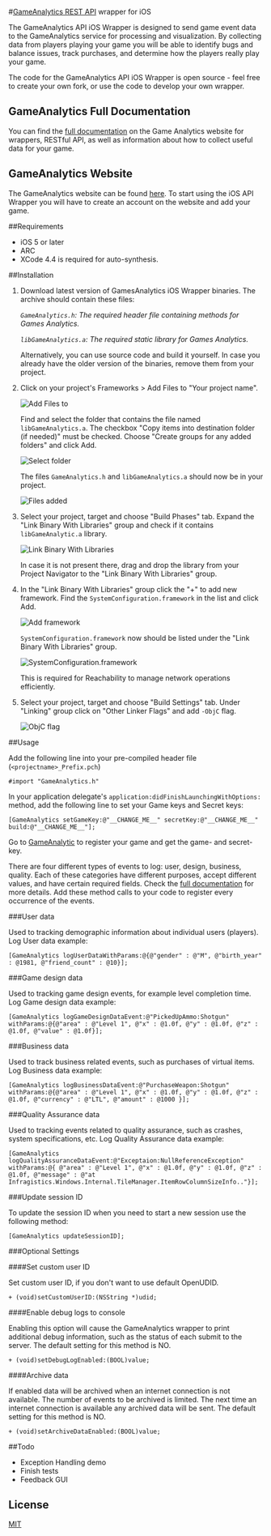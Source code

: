 #[GameAnalytics REST API](http://support.gameanalytics.com/forums/21598176-The-REST-API) wrapper for iOS


The GameAnalytics API iOS Wrapper is designed to send game event data to the GameAnalytics service for processing and visualization. By collecting data from players playing your game you will be able to identify bugs and balance issues, track purchases, and determine how the players really play your game.

The code for the GameAnalytics API iOS Wrapper is open source - feel free to create your own fork, or use the code to develop your own wrapper.

## GameAnalytics Full Documentation

You can find the [full documentation](http://support.gameanalytics.com/forums) on the Game Analytics website for wrappers, RESTful API, as well as information about how to collect useful data for your game.

## GameAnalytics Website

The GameAnalytics website can be found [here](http://www.gameanalytics.com/).
To start using the iOS API Wrapper you will have to create an account on the website and add your game.


##Requirements

- iOS 5 or later
- ARC
- XCode 4.4 is required for auto-synthesis.

##Installation

1. Download latest version of GamesAnalytics iOS Wrapper binaries.
	The archive should contain these files:

	*`GameAnalytics.h`: The required header file containing methods for Games Analytics.*
	
	*`libGameAnalytics.a`: The required static library for Games Analytics.*
	
	Alternatively, you can use source code and build it yourself. 
	In case you already have the older version of the binaries, remove them from your project.

2. Click on your project's Frameworks > Add Files to "Your project name".

	![Add Files to](https://github.com/GameAnalytics/GA-iOS-Wrapper/raw/master/Screenshots/addfiles.png)
	
	Find and select the folder that contains the file named `libGameAnalytics.a`.
	The checkbox "Copy items into destination folder (if needed)" must be checked.
	Choose "Create groups for any added folders" and click Add.  
	
	![Select folder](https://github.com/GameAnalytics/GA-iOS-Wrapper/raw/master/Screenshots/selectfolder.png)
	
	The files `GameAnalytics.h` and `libGameAnalytics.a` should now be in your project.
	
	![Files added](https://github.com/GameAnalytics/GA-iOS-Wrapper/raw/master/Screenshots/filesadded.png)

3. Select your project, target and choose "Build Phases" tab.
	Expand the "Link Binary With Libraries" group and check if it contains `libGameAnalytic.a` library.
	
	![Link Binary With Libraries](https://github.com/GameAnalytics/GA-iOS-Wrapper/raw/master/Screenshots/linkbinary.png)
	
	In case it is not present there, drag and drop the library from your Project Navigator to the "Link Binary With Libraries" group.

4. In the "Link Binary With Libraries" group click the "+" to add new framework.
	Find the `SystemConfiguration.framework` in the list and click Add.
	
	![Add framework](https://github.com/GameAnalytics/GA-iOS-Wrapper/raw/master/Screenshots/addframework.png)
	
	`SystemConfiguration.framework` now should be listed under the "Link Binary With Libraries" group.
	
	![SystemConfiguration.framework](https://github.com/GameAnalytics/GA-iOS-Wrapper/raw/master/Screenshots/systemconfig.png)
	
	This is required for Reachability to manage network operations efficiently.

5. Select your project, target and choose "Build Settings" tab.
	Under "Linking" group click on "Other Linker Flags" and add `-ObjC` flag. 
	
	![ObjC flag](https://github.com/GameAnalytics/GA-iOS-Wrapper/raw/master/Screenshots/objc.png)


##Usage

Add the following line into your pre-compiled header file (`<projectname>_Prefix.pch`) 

    #import "GameAnalytics.h"

In your application delegate's `application:didFinishLaunchingWithOptions:` method, add the following line to set your Game keys and Secret keys:

    [GameAnalytics setGameKey:@"__CHANGE_ME__" secretKey:@"__CHANGE_ME__" build:@"__CHANGE_ME__"];

Go to [GameAnalytic](http://www.gameanalytics.com) to register your game and get the game- and secret-key.

There are four different types of events to log: user, design, business, quality.
Each of these categories have different purposes, accept different values, and have certain required fields. 
Check the [full documentation](http://support.gameanalytics.com/forums) for more details. 
Add these method calls to your code to register every occurrence of the events.

###User data

Used to tracking demographic information about individual users (players). 
Log User data example:

    [GameAnalytics logUserDataWithParams:@{@"gender" : @"M", @"birth_year" : @1981, @"friend_count" : @10}];

###Game design data

Used to tracking game design events, for example level completion time.
Log Game design data example:

    [GameAnalytics logGameDesignDataEvent:@"PickedUpAmmo:Shotgun" withParams:@{@"area" : @"Level 1", @"x" : @1.0f, @"y" : @1.0f, @"z" : @1.0f, @"value" : @1.0f}];

###Business data

Used to track business related events, such as purchases of virtual items.
Log Business data example:

    [GameAnalytics logBusinessDataEvent:@"PurchaseWeapon:Shotgun" withParams:@{@"area" : @"Level 1", @"x" : @1.0f, @"y" : @1.0f, @"z" : @1.0f, @"currency" : @"LTL", @"amount" : @1000 }];

###Quality Assurance data

Used to tracking events related to quality assurance, such as crashes, system specifications, etc.
Log Quality Assurance data example:

    [GameAnalytics logQualityAssuranceDataEvent:@"Exceptaion:NullReferenceException" withParams:@{ @"area" : @"Level 1", @"x" : @1.0f, @"y" : @1.0f, @"z" : @1.0f, @"message" : @"at Infragistics.Windows.Internal.TileManager.ItemRowColumnSizeInfo.."}];

###Update session ID

To update the session ID when you need to start a new session use the following method:     

    [GameAnalytics updateSessionID];
    
    
###Optional Settings

####Set custom user ID

Set custom user ID, if you don't want to use default OpenUDID.

	+ (void)setCustomUserID:(NSString *)udid;

####Enable debug logs to console

Enabling this option will cause the GameAnalytics wrapper to print additional debug information, such as the status of each submit to the server.
The default setting for this method is NO.

	+ (void)setDebugLogEnabled:(BOOL)value;

####Archive data

If enabled data will be archived when an internet connection is not available.
The number of events to be archived is limited.
The next time an internet connection is available any archived data will be sent.
The default setting for this method is NO.

	+ (void)setArchiveDataEnabled:(BOOL)value;


##Todo

- Exception Handling demo
- Finish tests
- Feedback GUI

## License

[MIT](http://opensource.org/licenses/MIT)
